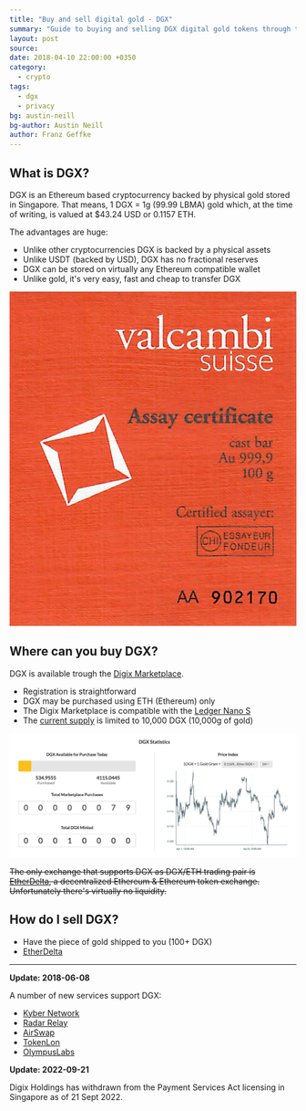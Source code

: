 ```yaml
---
title: "Buy and sell digital gold - DGX"
summary: "Guide to buying and selling DGX digital gold tokens through the Digix Marketplace using Ethereum."
layout: post
source:
date: 2018-04-10 22:00:00 +0350
category:
  - crypto
tags:
  - dgx
  - privacy
bg: austin-neill
bg-author: Austin Neill
author: Franz Geffke
---
```


## What is DGX?

DGX is an Ethereum based cryptocurrency backed by physical gold stored in Singapore. That means, 1 DGX = 1g (99.99 LBMA) gold which, at the time of writing, is valued at $43.24 USD or 0.1157 ETH.

The advantages are huge:

- Unlike other cryptocurrencies DGX is backed by a physical assets
- Unlike USDT (backed by USD), DGX has no fractional reserves
- DGX can be stored on virtually any Ethereum compatible wallet
- Unlike gold, it's very easy, fast and cheap to transfer DGX

![DGX 100g gold asset certificate](/assets/content/2018/buy-and-sell-dgx-digital-gold-token.jpg)

## Where can you buy DGX?

DGX is available trough the [Digix Marketplace](https://digix.global/app/#/marketplace).

- Registration is straightforward
- DGX may be purchased using ETH (Ethereum) only
- The Digix Marketplace is compatible with the [Ledger Nano S](/blog/a-quick-look-ledger-nano-s-crypto-hardware-wallet/)
- The [current supply](https://digix.global/app/#/provenance/assets-explorer/assets-list) is limited to 10,000 DGX (10,000g of gold)

![Digix Marketplace Statistics](/assets/content/2018/buy-and-sell-dgx-digital-gold-token-01.png)

~~The only exchange that supports DGX as DGX/ETH trading pair is [EtherDelta](https://etherdelta.com/#0x4f3afec4e5a3f2a6a1a411def7d7dfe50ee057bf-ETH), a decentralized Ethereum & Ethereum token exchange. Unfortunately there's virtually no liquidity.~~

## How do I sell DGX?

- Have the piece of gold shipped to you (100+ DGX)
- [EtherDelta](https://etherdelta.com/#0x4f3afec4e5a3f2a6a1a411def7d7dfe50ee057bf-ETH)

<hr>

**Update: 2018-06-08**

A number of new services support DGX:

- [Kyber Network](https://kyber.network/)
- [Radar Relay](https://app.radarrelay.com/DGX/WETH)
- [AirSwap](https://www.airswap.io/trade)
- [TokenLon](https://tokenlon.token.im)
- [OlympusLabs](https://olympuslabs.io/web)

**Update: 2022-09-21**

Digix Holdings has withdrawn from the Payment Services Act licensing in Singapore as of 21 Sept 2022.
